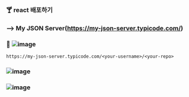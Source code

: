 ### 🍸 react 배포하기
### --> My JSON Server(https://my-json-server.typicode.com/)

### 🔽  ![image](https://github.com/gogoringhye/read/assets/145514996/490c9295-8e6f-4cb1-8ee9-d1588cf3110c)
```
https://my-json-server.typicode.com/<your-username>/<your-repo>
```
### ![image](https://github.com/gogoringhye/read/assets/145514996/3855b03a-28eb-4561-8288-40f5969166ef)

### ![image](https://github.com/gogoringhye/read/assets/145514996/c2d60e39-eaa5-42f9-a827-6d437707ad1d)
